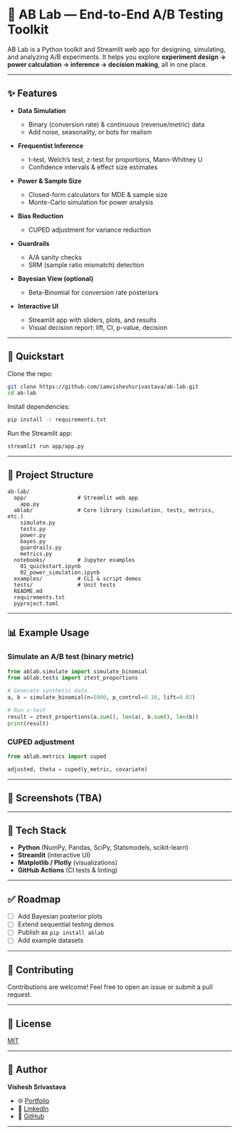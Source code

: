 # 🧪 AB Lab — End-to-End A/B Testing Toolkit

AB Lab is a Python toolkit and Streamlit web app for designing, simulating, and analyzing A/B experiments.
It helps you explore **experiment design → power calculation → inference → decision making**, all in one place.

---

## ✨ Features

* **Data Simulation**

  * Binary (conversion rate) & continuous (revenue/metric) data
  * Add noise, seasonality, or bots for realism
* **Frequentist Inference**

  * t-test, Welch’s test, z-test for proportions, Mann-Whitney U
  * Confidence intervals & effect size estimates
* **Power & Sample Size**

  * Closed-form calculators for MDE & sample size
  * Monte-Carlo simulation for power analysis
* **Bias Reduction**

  * CUPED adjustment for variance reduction
* **Guardrails**

  * A/A sanity checks
  * SRM (sample ratio mismatch) detection
* **Bayesian View (optional)**

  * Beta-Binomial for conversion rate posteriors
* **Interactive UI**

  * Streamlit app with sliders, plots, and results
  * Visual decision report: lift, CI, p-value, decision

---

## 🚀 Quickstart

Clone the repo:

```bash
git clone https://github.com/iamvisheshsrivastava/ab-lab.git
cd ab-lab
```

Install dependencies:

```bash
pip install -r requirements.txt
```

Run the Streamlit app:

```bash
streamlit run app/app.py
```

---

## 📂 Project Structure

```
ab-lab/
  app/                # Streamlit web app
    app.py
  ablab/              # Core library (simulation, tests, metrics, etc.)
    simulate.py
    tests.py
    power.py
    bayes.py
    guardrails.py
    metrics.py
  notebooks/          # Jupyter examples
    01_quickstart.ipynb
    02_power_simulation.ipynb
  examples/           # CLI & script demos
  tests/              # Unit tests
  README.md
  requirements.txt
  pyproject.toml
```

---

## 📊 Example Usage

### Simulate an A/B test (binary metric)

```python
from ablab.simulate import simulate_binomial
from ablab.tests import ztest_proportions

# Generate synthetic data
a, b = simulate_binomial(n=5000, p_control=0.10, lift=0.02)

# Run z-test
result = ztest_proportions(a.sum(), len(a), b.sum(), len(b))
print(result)
```

### CUPED adjustment

```python
from ablab.metrics import cuped

adjusted, theta = cuped(y_metric, covariate)
```

---

## 📸 Screenshots (TBA)



---

## 🧰 Tech Stack

* **Python** (NumPy, Pandas, SciPy, Statsmodels, scikit-learn)
* **Streamlit** (interactive UI)
* **Matplotlib / Plotly** (visualizations)
* **GitHub Actions** (CI tests & linting)

---

## ✅ Roadmap

* [ ] Add Bayesian posterior plots
* [ ] Extend sequential testing demos
* [ ] Publish as `pip install ablab`
* [ ] Add example datasets

---

## 🤝 Contributing

Contributions are welcome! Feel free to open an issue or submit a pull request.

---

## 📄 License

[MIT](LICENSE)

---

## 👤 Author

**Vishesh Srivastava**

* 🌐 [Portfolio](https://visheshsrivastava.com)
* 💼 [LinkedIn](https://linkedin.com/in/iamvisheshsrivastava)
* 🐙 [GitHub](https://github.com/iamvisheshsrivastava)

---
